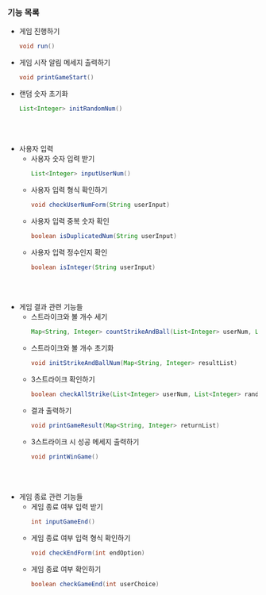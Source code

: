 
### 기능 목록
- 게임 진행하기
    ``` java
    void run()
    ```
- 게임 시작 알림 메세지 출력하기
    ``` java
    void printGameStart()
    ```
- 랜덤 숫자 초기화
    ``` java
    List<Integer> initRandomNum()
    ```
<br></br>
- 사용자 입력
  - 사용자 숫자 입력 받기
      ``` java
      List<Integer> inputUserNum()
      ```
  - 사용자 입력 형식 확인하기
      ``` java
      void checkUserNumForm(String userInput)
      ```
  - 사용자 입력 중복 숫자 확인
      ``` java
      boolean isDuplicatedNum(String userInput)
      ```
  - 사용자 입력 정수인지 확인
      ``` java
      boolean isInteger(String userInput)
      ```
<br></br>
  - 게임 결과 관련 기능들
    - 스트라이크와 볼 개수 세기
        ``` java
      Map<String, Integer> countStrikeAndBall(List<Integer> userNum, List<Integer> randomNum)
        ```
    - 스트라이크와 볼 개수 초기화
        ``` java
      void initStrikeAndBallNum(Map<String, Integer> resultList)
        ```
    - 3스트라이크 확인하기
        ``` java
      boolean checkAllStrike(List<Integer> userNum, List<Integer> randomNum)
        ```
    - 결과 출력하기
        ``` java
      void printGameResult(Map<String, Integer> returnList)
        ```
    - 3스트라이크 시 성공 메세지 출력하기
        ``` java
      void printWinGame()
        ```
    
<br></br>
- 게임 종료 관련 기능들
  - 게임 종료 여부 입력 받기
      ``` java
    int inputGameEnd()
      ```
  - 게임 종료 여부 입력 형식 확인하기
    ``` java
    void checkEndForm(int endOption)
    ```
  - 게임 종료 여부 확인하기
      ``` java
    boolean checkGameEnd(int userChoice)
      ```
